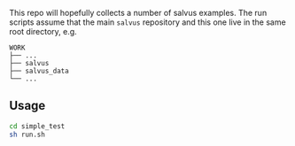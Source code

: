 This repo will hopefully collects a number of salvus examples. The run scripts
assume that the main `salvus` repository and this one live in the same root
directory, e.g.

```
WORK
├── ...
├── salvus
├── salvus_data
└── ...
```

## Usage

```bash
cd simple_test
sh run.sh
```
